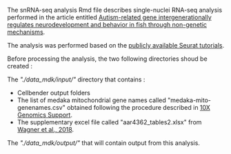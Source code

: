 The snRNA-seq analysis Rmd file describes single-nuclei RNA-seq analysis performed in the article entitled [Autism-related gene intergenerationally regulates neurodevelopment and behavior in fish through non-genetic mechanisms](https://www.researchsquare.com/article/rs-2617834/v1).

The analysis was performed based on the [publicly available Seurat tutorials](https://satijalab.org/seurat/articles/get_started.html).

Before processing the analysis, the two following directories shoud be created :

The *"./data_mdk/input/"* directory that contains :
* Cellbender output folders
* The list of medaka mitochondrial gene names called "medaka-mito-genenames.csv" obtained following the procedure described in [10X Genomics Support](https://support.10xgenomics.com/single-cell-gene-expression/software/visualization/latest/tutorial-reclustering#header).
* The supplementary excel file called "aar4362_tables2.xlsx" from [Wagner et al., 2018](https://pubmed.ncbi.nlm.nih.gov/29700229/).

The *"./data_mdk/output/"* that will contain output from this analysis.
